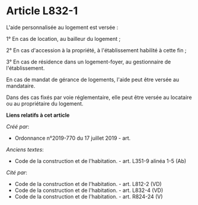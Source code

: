# Article L832-1

L'aide personnalisée au logement est versée :

1° En cas de location, au bailleur du logement ;

2° En cas d'accession à la propriété, à l'établissement habilité à cette fin ;

3° En cas de résidence dans un logement-foyer, au gestionnaire de l'établissement.

En cas de mandat de gérance de logements, l'aide peut être versée au mandataire.

Dans des cas fixés par voie réglementaire, elle peut être versée au locataire ou au propriétaire du logement.

**Liens relatifs à cet article**

_Créé par_:

  - Ordonnance n°2019-770 du 17 juillet 2019 - art.

_Anciens textes_:

  - Code de la construction et de l'habitation. - art. L351-9 alinéa 1-5 (Ab)

_Cité par_:

  - Code de la construction et de l'habitation. - art. L812-2 (VD)
  - Code de la construction et de l'habitation. - art. L832-4 (VD)
  - Code de la construction et de l'habitation. - art. R824-24 (V)
